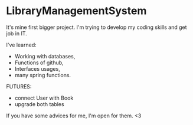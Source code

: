 # LibraryManagementSystem

It's mine first bigger project.
I'm trying to develop my coding skills and get job in IT.

I've learned:
  - Working with databases,
  - Functions of github,
  - Interfaces usages,
  - many spring functions.
  
  
  
FUTURES:
  - connect User with Book 
  - upgrade both tables
  
  
If you have some advices for me, I'm open for them.
<3

